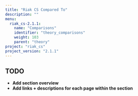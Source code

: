```yaml
---
title: "Riak CS Compared To"
description: ""
menu:
  riak_cs-2.1.1:
    name: "Comparisons"
    identifier: "theory_comparisons"
    weight: 103
    parent: "theory"
project: "riak_cs"
project_version: "2.1.1"
---
```


## TODO

- **Add section overview**
- **Add links + descriptions for each page within the section**
